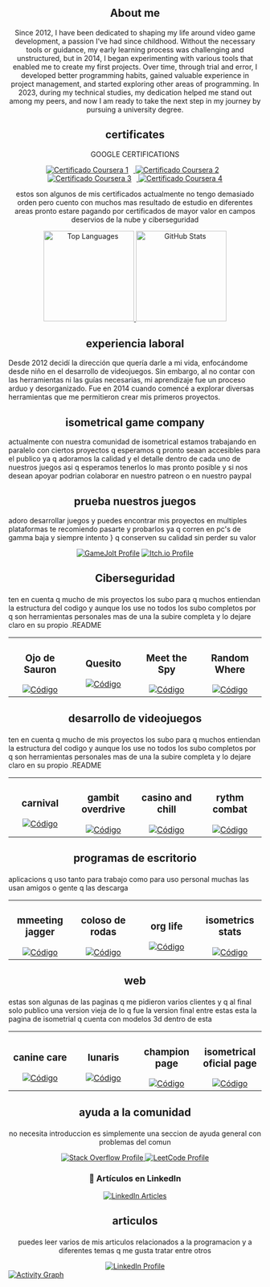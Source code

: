 <!-- si revisas el codigo lo voy a fragmentar y no quiero tener un codigo limpio super estetico est
estoy cansado de eso solo voy a tener cosas funcionales si quieres ver codigo mas limpio revisa mis 
otros proyectos si te interesa trabajar puedes contactarme por cualquier medio o red social-->


<!-- xxxxxxxxxxxxxxxxxxxxxxxxxxxxxxxxxxxxxxxxxxxxxxxxxxxxxxxxxxxxxxxxxxxxxxxxxxxxxxxxxxxxxxxxxxxxxxx Sobre mi   xxxxxxxxxxxxxxxxxxxxxxxxxxxxxxxxxxxxxxxxxxxxxxxxxxxxxxxxxxxxxxxxxxxxxxxxxxxxxxxxxxxxxxxxxxxxxxx -->
<section align="center"> 

<h1> About me </h1>


Since 2012, I have been dedicated to shaping my life around video game development, a passion I’ve had since childhood. Without the necessary tools or guidance, my early learning process was challenging and unstructured, but in 2014, I began experimenting with various tools that enabled me to create my first projects. Over time, through trial and error, I developed better programming habits, gained valuable experience in project management, and started exploring other areas of programming. In 2023, during my technical studies, my dedication helped me stand out among my peers, and now I am ready to take the next step in my journey by pursuing a university degree.


</section>



<!-- xxxxxxxxxxxxxxxxxxxxxxxxxxxxxxxxxxxxxxxxxxxxxxxxxxxxxxxxxxxxxxxxxxxxxxxxxxxxxxxxxxxxxxxxxxxxxxx certificados xxxxxxxxxxxxxxxxxxxxxxxxxxxxxxxxxxxxxxxxxxxxxxxxxxxxxxxxxxxxxxxxxxxxxxxxxxxxxxxxxxxxxxxxxxxxxxx -->
<section align="center"> 

<h1> certificates </h1>

<p>
GOOGLE CERTIFICATIONS 
</p>


  <!-- ds -->
  <a href="https://coursera.org/share/dbd6d9271c48fc26bc851940be5965ec">
    <img src="https://via.placeholder.com/150x50.png?text=Certificado+1" alt="Certificado Coursera 1" style="margin-right: 10px;"/>  </a>
  
  <!-- ds -->
  <a href="https://coursera.org/share/6acbb01c0ffaf7cb44d1614ca8931d36">
    <img src="https://via.placeholder.com/150x50.png?text=Certificado+2" alt="Certificado Coursera 2" style="margin-right: 10px;"/> </a>
  
  <!-- ds -->
  <a href="https://coursera.org/share/8d12195c5dbbfe438d6200a9122a3776">
    <img src="https://via.placeholder.com/150x50.png?text=Certificado+3" alt="Certificado Coursera 3" style="margin-right: 10px;"/>  </a>

  <!-- ds -->
  <a href="https://coursera.org/share/cb7c449dffacb435d2cad0bb84d92f63">
    <img src="https://via.placeholder.com/150x50.png?text=Certificado+4" alt="Certificado Coursera 4"/> </a> 



  <p>
    estos son algunos de mis certificados actualmente no tengo demasiado orden pero cuento con muchos mas resultado de estudio en diferentes areas 
    pronto estare pagando por certificados de mayor valor en campos deservios de la nube y ciberseguridad
  </p>
  
</section>


<!-- xxxxxxxxxxxxxxxxxxxxxxxxxxxxxxxxxxxxxxxxxxxxxxxxxxxxxxxxxxxxxxxxxxxxxxxxxxxxxxxxxxxxxxxxxxxxxxx estadisticas github xxxxxxxxxxxxxxxxxxxxxxxxxxxxxxxxxxxxxxxxxxxxxxxxxxxxxxxxxxxxxxxxxxxxxxxxxxxxxxxxxxxxxxxxxxxxxxx -->
<p align="center">
  
  <!-- Top Languages -->
  <a href="https://github.com/miguelacaceresrios">
    <img height="180em" src="https://github-readme-stats.vercel.app/api/top-langs/?username=miguelacaceresrios&layout=compact&langs_count=8&theme=dark" alt="Top Languages" />
  </a>
  
  <!-- GitHub Stats -->
  <a href="https://github.com/miguelacaceresrios">
    <img height="180em" src="https://github-readme-stats-eight-theta.vercel.app/api?username=miguelacaceresrios&show_icons=true&theme=dark&include_all_commits=true&count_private=true" alt="GitHub Stats" />
  </a>
</p>




























 
        
<!-- preparacion academica -->
<section><h1 align="center">experiencia laboral</h1>
  
<p>
    Desde 2012 decidí la dirección que quería darle a mi vida, enfocándome desde niño en el desarrollo de videojuegos. 
    Sin embargo, al no contar con las herramientas ni las guías necesarias, mi aprendizaje fue un proceso arduo y 
    desorganizado. Fue en 2014 cuando comencé a explorar diversas herramientas que me permitieron crear mis primeros 
    proyectos.
</p>
  
</section>

<!-- info relacion proyectos -->
<section>
  
<h1 align="center"> isometrical game company </h1>
  
<p>
   actualmente con nuestra comunidad de isometrical estamos trabajando en paralelo con ciertos proyectos q esperamos q pronto seaan 
   accesibles para el publico ya q adoramos la calidad y el detalle dentro de cada uno de nuestros juegos asi q esperamos tenerlos lo 
   mas pronto posible y si nos desean apoyar podrian colaborar en nuestro patreon o en nuestro paypal
</p>

</section> 




<!-- badges proyectos -->


<section>
  
<h1 align="center"> prueba nuestros juegos </h1>
  
<p>
  adoro desarrollar juegos y puedes encontrar mis proyectos en multiples plataformas 
  te recomiendo pasarte y probarlos ya q corren en pc's de gamma baja y siempre intento }
  q conserven su calidad sin perder su valor 
</p>

<p align=center>
  <a href="https://gamejolt.com/@miguelangelcaceresrios" target="_blank">
    <img src="https://img.shields.io/badge/GameJolt-Profile-blue?style=for-the-badge&logo=gamejolt&logoColor=white" alt="GameJolt Profile"></a>

<a href="https://miguelacaceresrios.itch.io/" target="_blank">
  <img src="https://img.shields.io/badge/Itch.io-Profile-pink?style=for-the-badge&logo=itch.io&logoColor=white" alt="Itch.io Profile"></a> </p>

</section>

<!-- software -->
<section>
  
<h1><p align="center">Ciberseguridad</p></h1>

<p>
  ten en cuenta q mucho de mis proyectos los subo para q muchos entiendan la 
  estructura del codigo y aunque los use no todos los subo completos por q son 
  herramientas personales mas de una la subire completa y lo dejare claro en su 
  propio .README
</p>



      
<div align="center"> <table>  <tr> 
         
<td width="25%"> 
   <h3 align="center">Ojo de Sauron</h3> <div align="center">
      <a href="https://github.com/miguelacaceresrios/screen-logger-" target="_blank">
        <img src="https://img.shields.io/badge/CÓDIGO-ffffff?style=for-the-badge&logo=github&logoColor=black" alt="Código"></a></div></td>

    
<td width="25%">
   <h3 align="center">Quesito</h3>
      <div align="center">
          <a href="" target="_blank">
            <img src="https://img.shields.io/badge/CÓDIGO-ffffff?style=for-the-badge&logo=github&logoColor=black" alt="Código"></a></div></td>


<td width="25%">
   <h3 align="center">Meet the Spy</h3>
      <div align="center">
          <a href="" target="_blank">
            <img src="https://img.shields.io/badge/CÓDIGO-ffffff?style=for-the-badge&logo=github&logoColor=black" alt="Código"></a></div></td>


<td width="25%">
   <h3 align="center">Random Where</h3>
      <div align="center">
          <a href="" target="_blank">
            <img src="https://img.shields.io/badge/CÓDIGO-ffffff?style=for-the-badge&logo=github&logoColor=black" alt="Código"></a></div></td>

</tr></table></p></section>



<!-- videojuegos -->
<section>
  
<h1><p align="center">desarrollo de videojuegos</p></h1>

<p>
  ten en cuenta q mucho de mis proyectos los subo para q muchos entiendan la 
  estructura del codigo y aunque los use no todos los subo completos por q son 
  herramientas personales mas de una la subire completa y lo dejare claro en su 
  propio .README
</p>



      
<div align="center"> <table>  <tr> 
         
<td width="25%"> 
   <h3 align="center">carnival</h3> <div align="center">
      <a href="https://github.com/miguelacaceresrios/screen-logger-" target="_blank">
        <img src="https://img.shields.io/badge/CÓDIGO-ffffff?style=for-the-badge&logo=github&logoColor=black" alt="Código"></a></div></td>

    
<td width="25%">
   <h3 align="center">gambit overdrive</h3>
      <div align="center">
          <a href="" target="_blank">
            <img src="https://img.shields.io/badge/CÓDIGO-ffffff?style=for-the-badge&logo=github&logoColor=black" alt="Código"></a></div></td>


<td width="25%">
   <h3 align="center">casino and chill</h3>
      <div align="center">
          <a href="" target="_blank">
            <img src="https://img.shields.io/badge/CÓDIGO-ffffff?style=for-the-badge&logo=github&logoColor=black" alt="Código"></a></div></td>


<td width="25%">
   <h3 align="center">rythm combat</h3>
      <div align="center">
          <a href="" target="_blank">
            <img src="https://img.shields.io/badge/CÓDIGO-ffffff?style=for-the-badge&logo=github&logoColor=black" alt="Código"></a></div></td>

</tr></table></p></section>

<!-- escritorio -->

<section>
  
<h1><p align="center">programas de escritorio</p></h1>

<p>
  aplicacions q uso tanto para trabajo como para uso personal
  muchas las usan amigos o gente q las descarga
</p>



      
<div align="center"> <table>  <tr> 
         
<td width="25%"> 
   <h3 align="center">mmeeting jagger</h3> <div align="center">
      <a href="https://github.com/miguelacaceresrios/screen-logger-" target="_blank">
        <img src="https://img.shields.io/badge/CÓDIGO-ffffff?style=for-the-badge&logo=github&logoColor=black" alt="Código"></a></div></td>

    
<td width="25%">
   <h3 align="center">coloso de rodas</h3>
      <div align="center">
          <a href="" target="_blank">
            <img src="https://img.shields.io/badge/CÓDIGO-ffffff?style=for-the-badge&logo=github&logoColor=black" alt="Código"></a></div></td>


<td width="25%">
   <h3 align="center">org life</h3>
      <div align="center">
          <a href="" target="_blank">
            <img src="https://img.shields.io/badge/CÓDIGO-ffffff?style=for-the-badge&logo=github&logoColor=black" alt="Código"></a></div></td>


<td width="25%">
   <h3 align="center">isometrics stats</h3>
      <div align="center">
          <a href="" target="_blank">
            <img src="https://img.shields.io/badge/CÓDIGO-ffffff?style=for-the-badge&logo=github&logoColor=black" alt="Código"></a></div></td>

</tr></table></p></section>


<!-- web-->

<section>
  
<h1><p align="center">web</p></h1>

<p>
  estas son algunas de las paginas q me pidieron varios clientes y q al 
  final solo publico una version vieja de lo q fue la version final entre 
  estas esta la pagina de isometrial q cuenta con modelos 3d dentro de esta
</p>



      
<div align="center"> <table>  <tr> 
         
<td width="25%"> 
   <h3 align="center">canine care</h3> <div align="center">
      <a href="https://github.com/miguelacaceresrios/screen-logger-" target="_blank">
        <img src="https://img.shields.io/badge/CÓDIGO-ffffff?style=for-the-badge&logo=github&logoColor=black" alt="Código"></a></div></td>

    
<td width="25%">
   <h3 align="center">lunaris</h3>
      <div align="center">
          <a href="" target="_blank">
            <img src="https://img.shields.io/badge/CÓDIGO-ffffff?style=for-the-badge&logo=github&logoColor=black" alt="Código"></a></div></td>


<td width="25%">
   <h3 align="center">champion page</h3>
      <div align="center">
          <a href="" target="_blank">
            <img src="https://img.shields.io/badge/CÓDIGO-ffffff?style=for-the-badge&logo=github&logoColor=black" alt="Código"></a></div></td>


<td width="25%">
   <h3 align="center">isometrical oficial page</h3>
      <div align="center">
          <a href="" target="_blank">
            <img src="https://img.shields.io/badge/CÓDIGO-ffffff?style=for-the-badge&logo=github&logoColor=black" alt="Código"></a></div></td>
            

</tr></table></p></section>




<section align= "center">

<h1><p>ayuda a la comunidad</p></h1>

<p>
  no necesita introduccion es simplemente una seccion de ayuda general
  con problemas del comun
</p>





  <a href="https://stackoverflow.com/users/23922871" target="_blank">
    <img src="https://img.shields.io/badge/StackOverflow-Profile-orange?style=for-the-badge&logo=stackoverflow&logoColor=white" alt="Stack Overflow Profile">
  </a>
  <a href="https://leetcode.com/u/miguelacaceresrios/" target="_blank">
    <img src="https://img.shields.io/badge/LeetCode-Profile-orange?style=for-the-badge&logo=leetcode&logoColor=white" alt="LeetCode Profile">
  </a>




### 📄 Artículos en LinkedIn

<p align="center">
  <a href="https://www.linkedin.com/in/miguelacaceresrios/">
    <img src="https://readme-typing-svg.herokuapp.com?font=Fira+Code&size=20&duration=3000&pause=1000&color=36BCF7&center=true&vCenter=true&lines=Título+del+Artículo+1;Tema+clave+del+Artículo+2;Explora+mis+análisis+en+Artículo+3" alt="LinkedIn Articles"/>
  </a>
</p>



<!-- articulos -->

<h1><p align="center">articulos</p></h1>

<p>
  puedes leer varios de mis articulos relacionados a la programacion y a diferentes temas q me gusta tratar entre otros
</p>


  <a href="https://www.linkedin.com/in/miguelacaceresrios/" target="_blank">
    <img src="https://img.shields.io/badge/LinkedIn-Profile-blue?style=for-the-badge&logo=linkedin&logoColor=white" alt="LinkedIn Profile"></a>



</section>
  <!-- Activity Graph -->
  <a href="https://github.com/Ashutosh00710/github-readme-activity-graph">
    <img src="https://github-readme-activity-graph.vercel.app/graph?username=miguelacaceresrios&theme=github-dark" alt="Activity Graph" />
  </a>

